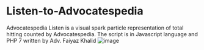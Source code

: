 # Listen-to-Advocatespedia
Advocatespedia Listen is a visual spark particle representation of total hitting counted by Advocatespedia. The script is in Javascript language and PHP 7 written by Adv. Faiyaz Khalid
![image](https://user-images.githubusercontent.com/15283416/132361029-ed8dd979-1682-4c01-a7da-80a5be9c0fb6.png)
